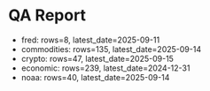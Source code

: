 # QA Report

- fred: rows=8, latest_date=2025-09-11
- commodities: rows=135, latest_date=2025-09-14
- crypto: rows=47, latest_date=2025-09-15
- economic: rows=239, latest_date=2024-12-31
- noaa: rows=40, latest_date=2025-09-14